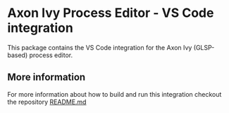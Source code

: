 # Axon Ivy Process Editor - VS Code integration

This package contains the VS Code integration for the Axon Ivy (GLSP-based) process editor.

## More information

For more information about how to build and run this integration checkout the repository [README.md](../../README.md)
